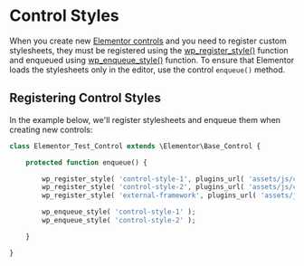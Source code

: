 # Control Styles

When you create new [Elementor controls](/controls/) and you need to register custom stylesheets, they must be registered using the [wp_register_style()](https://developer.wordpress.org/reference/functions/wp_register_style/) function and enqueued using [wp_enqueue_style()](https://developer.wordpress.org/reference/functions/wp_enqueue_style/) function. To ensure that Elementor loads the stylesheets only in the editor, use the control `enqueue()` method.

## Registering Control Styles

In the example below, we'll register stylesheets and enqueue them when creating new controls:

```php
class Elementor_Test_Control extends \Elementor\Base_Control {

	protected function enqueue() {

		wp_register_style( 'control-style-1', plugins_url( 'assets/js/control-style-1.js', __FILE__ ) );
		wp_register_style( 'control-style-2', plugins_url( 'assets/js/control-style-2.js', __FILE__ ), [ 'external-framework' ] );
		wp_register_style( 'external-framework', plugins_url( 'assets/js/libs/external-framework.js', __FILE__ ) );

		wp_enqueue_style( 'control-style-1' );
		wp_enqueue_style( 'control-style-2' );

	}

}
```
